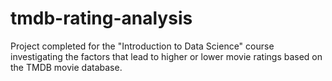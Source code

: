 # tmdb-rating-analysis
Project completed for the "Introduction to Data Science" course investigating the factors that lead to higher or lower movie ratings based on the TMDB movie database.

